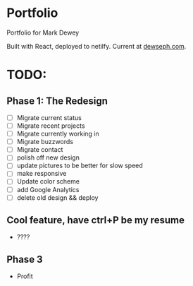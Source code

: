 # Portfolio

Portfolio for Mark Dewey

Built with React, deployed to netilfy. Current at [dewseph.com](https://www.dewseph.com).

# TODO:

## Phase 1: The Redesign

- [ ] Migrate current status
- [ ] Migrate recent projects
- [ ] Migrate currently working in
- [ ] Migrate buzzwords
- [ ] Migrate contact
- [ ] polish off new design
- [ ] update pictures to be better for slow speed
- [ ] make responsive
- [ ] Update color scheme
- [ ] add Google Analytics
- [ ] delete old design && deploy

## Cool feature, have ctrl+P be my resume

- ????

## Phase 3

- Profit
